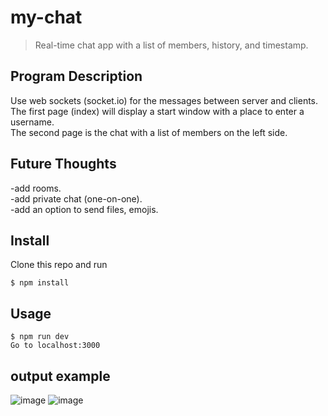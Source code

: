 # my-chat
> Real-time chat app with a list of members, history, and timestamp.


## Program Description
Use web sockets (socket.io) for the messages between server and clients.<br />
The first page (index) will display a start window with a place to enter a username.<br />
The second page is the chat with a list of members on the left side.


## Future Thoughts
-add rooms.<br />
-add private chat (one-on-one).<br />
-add an option to send files, emojis.<br />


## Install

Clone this repo and run

```
$ npm install
```


## Usage

```
$ npm run dev
Go to localhost:3000

```

## output example
![image](https://user-images.githubusercontent.com/50173238/149674284-2f827ef0-34b0-460a-ada2-6638161d9a86.png)
![image](https://user-images.githubusercontent.com/50173238/149674302-0bf9dcf0-b869-4602-ad07-54e2dc836993.png)
